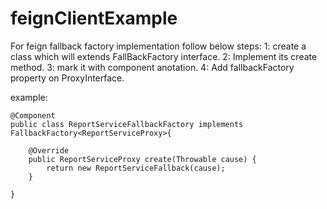 # feignClientExample
For feign fallback factory implementation follow below steps:
1: create a class which will extends FallBackFactory interface.
2: Implement its create method.
3: mark it with component anotation.
4: Add fallbackFactory property on ProxyInterface.

example:


	@Component
	public class ReportServiceFallbackFactory implements FallbackFactory<ReportServiceProxy>{

		@Override
		public ReportServiceProxy create(Throwable cause) {
			return new ReportServiceFallback(cause);
		}

	}
